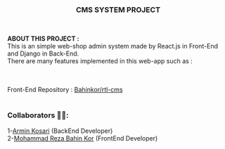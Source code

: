<h3 align="center">CMS SYSTEM PROJECT</h3>
<br>


<b>ABOUT THIS PROJECT :</b><br>This is an simple web-shop admin system made by React.js in Front-End and Django in Back-End.<br>
There are many features implemented in this web-app such as :<br>
<br><br>

Front-End Repository : <a href="https://github.com/Bahinkor/rtl-cms">Bahinkor/rtl-cms</a>
<br><br>

<h3 align="left">Collaborators 👨‍💻:</h3>
1-<a href="https://github.com/Armin-Kosary">Armin Kosari</a> (BackEnd Developer)<br>
2-<a href="https://github.com/Bahinkor">Mohammad Reza Bahin Kor</a> (FrontEnd Developer)

